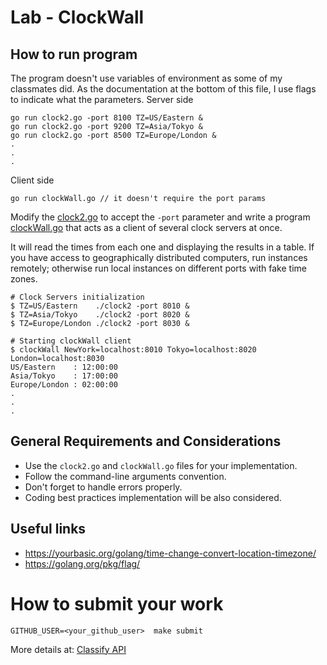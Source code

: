 Lab - ClockWall
===================
How to run program
---------------------------------------
The program doesn't use variables of environment as some of my classmates did. As the documentation at the bottom of this file, I use flags to indicate what the parameters.
Server side
```
go run clock2.go -port 8100 TZ=US/Eastern &
go run clock2.go -port 9200 TZ=Asia/Tokyo &
go run clock2.go -port 8500 TZ=Europe/London &
.
.
.
```
Client side
```
go run clockWall.go // it doesn't require the port params
```
Modify the [clock2.go](./clock2.go) to accept the `-port` parameter and write a program [clockWall.go](clockWall.go)
that acts as a client of several clock servers at once.

It will read  the times from each one and displaying the results in a table.
If you have access to geographically distributed computers, run instances remotely; otherwise run local instances on different ports with fake time zones.

```
# Clock Servers initialization
$ TZ=US/Eastern    ./clock2 -port 8010 &
$ TZ=Asia/Tokyo    ./clock2 -port 8020 &
$ TZ=Europe/London ./clock2 -port 8030 &

# Starting clockWall client
$ clockWall NewYork=localhost:8010 Tokyo=localhost:8020 London=localhost:8030
US/Eastern    : 12:00:00
Asia/Tokyo    : 17:00:00
Europe/London : 02:00:00
.
.
.
```

General Requirements and Considerations
---------------------------------------
- Use the `clock2.go` and `clockWall.go` files for your implementation.
- Follow the command-line arguments convention.
- Don't forget to handle errors properly.
- Coding best practices implementation will be also considered.

Useful links
------------
- https://yourbasic.org/golang/time-change-convert-location-timezone/
- https://golang.org/pkg/flag/

How to submit your work
=======================
```
GITHUB_USER=<your_github_user>  make submit
```
More details at: [Classify API](../../classify.md)

